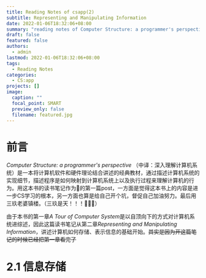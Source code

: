 ```yaml
---
title: Reading Notes of csapp(2)
subtitle: Representing and Manipulating Information
date: 2022-01-06T18:32:06+08:00
summary: "reading notes of Computer Structure: a programmer's perspective "
draft: false
featured: false
authors:
  - admin
lastmod: 2022-01-06T18:32:06+08:00
tags:
  - Reading Notes
categories:
  - CS:app
projects: []
image:
  caption: ""
  focal_point: SMART
  preview_only: false
  filename: featured.jpg
---
```


# 前言

*Computer Structure: a programmer's perspective* （中译：深入理解计算机系统）是一本将计算机软件和硬件理论结合讲述的经典教材，通过描述计算机系统的实现细节，描述程序是如何映射到计算机系统上以及执行过程来理解计算机的行为。用这本书的读书笔记作为👴的第一篇post，一方面是觉得这本书上的内容是进一步CS学习的根本，另一方面也算是给自己开个坑，督促自己加油努力。最后用三玖老婆镇楼。（三玖是天！！！🎉🎊✨）

由于本书的第一章*A Tour of Computer System*是以自顶向下的方式对计算机系统进综述，因此这篇读书笔记从第二章*Representing and Manipulating Information*，讲述计算机如何存储、表示信息的基础开始。~~其实是因为开这篇笔记的时候已经把第一章看完了~~

# 2.1 信息存储


